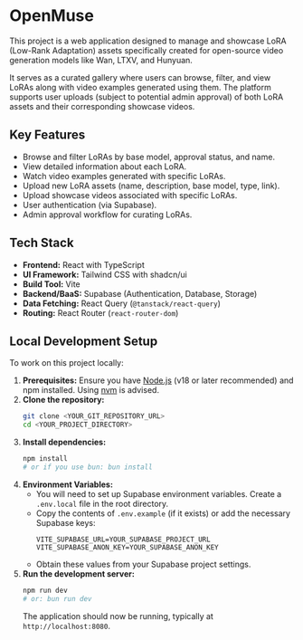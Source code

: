# OpenMuse

This project is a web application designed to manage and showcase LoRA (Low-Rank Adaptation) assets specifically created for open-source video generation models like Wan, LTXV, and Hunyuan.

It serves as a curated gallery where users can browse, filter, and view LoRAs along with video examples generated using them. The platform supports user uploads (subject to potential admin approval) of both LoRA assets and their corresponding showcase videos.

## Key Features

*   Browse and filter LoRAs by base model, approval status, and name.
*   View detailed information about each LoRA.
*   Watch video examples generated with specific LoRAs.
*   Upload new LoRA assets (name, description, base model, type, link).
*   Upload showcase videos associated with specific LoRAs.
*   User authentication (via Supabase).
*   Admin approval workflow for curating LoRAs.

## Tech Stack

*   **Frontend:** React with TypeScript
*   **UI Framework:** Tailwind CSS with shadcn/ui
*   **Build Tool:** Vite
*   **Backend/BaaS:** Supabase (Authentication, Database, Storage)
*   **Data Fetching:** React Query (`@tanstack/react-query`)
*   **Routing:** React Router (`react-router-dom`)

## Local Development Setup

To work on this project locally:

1.  **Prerequisites:** Ensure you have [Node.js](https://nodejs.org/) (v18 or later recommended) and npm installed. Using [nvm](https://github.com/nvm-sh/nvm#installing-and-updating) is advised.
2.  **Clone the repository:**
    ```sh
    git clone <YOUR_GIT_REPOSITORY_URL>
    cd <YOUR_PROJECT_DIRECTORY>
    ```
3.  **Install dependencies:**
    ```sh
    npm install 
    # or if you use bun: bun install
    ```
4.  **Environment Variables:**
    *   You will need to set up Supabase environment variables. Create a `.env.local` file in the root directory.
    *   Copy the contents of `.env.example` (if it exists) or add the necessary Supabase keys:
        ```dotenv
        VITE_SUPABASE_URL=YOUR_SUPABASE_PROJECT_URL
        VITE_SUPABASE_ANON_KEY=YOUR_SUPABASE_ANON_KEY 
        ```
    *   Obtain these values from your Supabase project settings.
5.  **Run the development server:**
    ```sh
    npm run dev
    # or: bun run dev
    ```
    The application should now be running, typically at `http://localhost:8080`.
